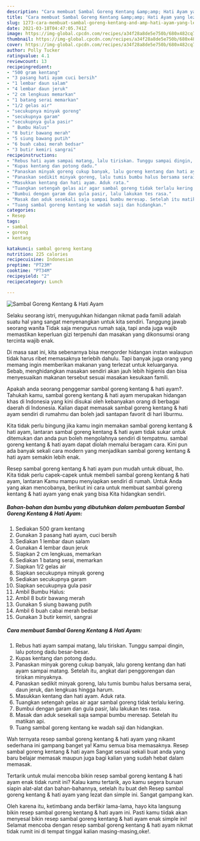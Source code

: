 ```yaml
---
description: "Cara membuat Sambal Goreng Kentang &amp;amp; Hati Ayam yang lezat Untuk Jualan"
title: "Cara membuat Sambal Goreng Kentang &amp;amp; Hati Ayam yang lezat Untuk Jualan"
slug: 1273-cara-membuat-sambal-goreng-kentang-and-amp-hati-ayam-yang-lezat-untuk-jualan
date: 2021-03-18T04:47:05.741Z
image: https://img-global.cpcdn.com/recipes/a34f28a8de5e750b/680x482cq70/sambal-goreng-kentang-hati-ayam-foto-resep-utama.jpg
thumbnail: https://img-global.cpcdn.com/recipes/a34f28a8de5e750b/680x482cq70/sambal-goreng-kentang-hati-ayam-foto-resep-utama.jpg
cover: https://img-global.cpcdn.com/recipes/a34f28a8de5e750b/680x482cq70/sambal-goreng-kentang-hati-ayam-foto-resep-utama.jpg
author: Polly Tucker
ratingvalue: 4.1
reviewcount: 13
recipeingredient:
- "500 gram kentang"
- "3 pasang hati ayam cuci bersih"
- "1 lembar daun salam"
- "4 lembar daun jeruk"
- "2 cm lengkuas memarkan"
- "1 batang serai memarkan"
- "1/2 gelas air"
- "secukupnya minyak goreng"
- "secukupnya garam"
- "secukupnya gula pasir"
- " Bumbu Halus"
- "8 butir bawang merah"
- "5 siung bawang putih"
- "6 buah cabai merah bedsar"
- "3 butir kemiri sangrai"
recipeinstructions:
- "Rebus hati ayam sampai matang, lalu tiriskan. Tunggu sampai dingin, lalu potong dadu besar-besar."
- "Kupas kentang dan potong dadu."
- "Panaskan minyak goreng cukup banyak, lalu goreng kentang dan hati ayam sampai matang. Setelah itu, angkat dari penggorengan dan tiriskan minyaknya."
- "Panaskan sedikit minyak goreng, lalu tumis bumbu halus bersama serai, daun jeruk, dan lengkuas hingga harum."
- "Masukkan kentang dan hati ayam. Aduk rata."
- "Tuangkan setengah gelas air agar sambal goreng tidak terlalu kering."
- "Bumbui dengan garam dan gula pasir, lalu lakukan tes rasa."
- "Masak dan aduk sesekali saja sampai bumbu meresap. Setelah itu matikan api."
- "Tuang sambal goreng kentang ke wadah saji dan hidangkan."
categories:
- Resep
tags:
- sambal
- goreng
- kentang

katakunci: sambal goreng kentang 
nutrition: 225 calories
recipecuisine: Indonesian
preptime: "PT23M"
cooktime: "PT34M"
recipeyield: "2"
recipecategory: Lunch

---
```



![Sambal Goreng Kentang &amp; Hati Ayam](https://img-global.cpcdn.com/recipes/a34f28a8de5e750b/680x482cq70/sambal-goreng-kentang-hati-ayam-foto-resep-utama.jpg)

Selaku seorang istri, menyuguhkan hidangan nikmat pada famili adalah suatu hal yang sangat menyenangkan untuk kita sendiri. Tanggung jawab seorang  wanita Tidak saja mengurus rumah saja, tapi anda juga wajib memastikan keperluan gizi terpenuhi dan masakan yang dikonsumsi orang tercinta wajib enak.

Di masa  saat ini, kita sebenarnya bisa mengorder hidangan instan walaupun tidak harus ribet memasaknya terlebih dahulu. Tapi banyak juga orang yang memang ingin memberikan makanan yang terlezat untuk keluarganya. Sebab, menghidangkan masakan sendiri akan jauh lebih higienis dan bisa menyesuaikan makanan tersebut sesuai masakan kesukaan famili. 



Apakah anda seorang penggemar sambal goreng kentang &amp; hati ayam?. Tahukah kamu, sambal goreng kentang &amp; hati ayam merupakan hidangan khas di Indonesia yang kini disukai oleh kebanyakan orang di berbagai daerah di Indonesia. Kalian dapat memasak sambal goreng kentang &amp; hati ayam sendiri di rumahmu dan boleh jadi santapan favorit di hari liburmu.

Kita tidak perlu bingung jika kamu ingin memakan sambal goreng kentang &amp; hati ayam, lantaran sambal goreng kentang &amp; hati ayam tidak sukar untuk ditemukan dan anda pun boleh mengolahnya sendiri di tempatmu. sambal goreng kentang &amp; hati ayam dapat diolah memalui beragam cara. Kini pun ada banyak sekali cara modern yang menjadikan sambal goreng kentang &amp; hati ayam semakin lebih enak.

Resep sambal goreng kentang &amp; hati ayam pun mudah untuk dibuat, lho. Kita tidak perlu capek-capek untuk membeli sambal goreng kentang &amp; hati ayam, lantaran Kamu mampu menyiapkan sendiri di rumah. Untuk Anda yang akan mencobanya, berikut ini cara untuk membuat sambal goreng kentang &amp; hati ayam yang enak yang bisa Kita hidangkan sendiri.

<!--inarticleads1-->

##### Bahan-bahan dan bumbu yang dibutuhkan dalam pembuatan Sambal Goreng Kentang &amp; Hati Ayam:

1. Sediakan 500 gram kentang
1. Gunakan 3 pasang hati ayam, cuci bersih
1. Sediakan 1 lembar daun salam
1. Gunakan 4 lembar daun jeruk
1. Siapkan 2 cm lengkuas, memarkan
1. Sediakan 1 batang serai, memarkan
1. Siapkan 1/2 gelas air
1. Siapkan secukupnya minyak goreng
1. Sediakan secukupnya garam
1. Siapkan secukupnya gula pasir
1. Ambil  Bumbu Halus:
1. Ambil 8 butir bawang merah
1. Gunakan 5 siung bawang putih
1. Ambil 6 buah cabai merah bedsar
1. Gunakan 3 butir kemiri, sangrai




<!--inarticleads2-->

##### Cara membuat Sambal Goreng Kentang &amp; Hati Ayam:

1. Rebus hati ayam sampai matang, lalu tiriskan. Tunggu sampai dingin, lalu potong dadu besar-besar.
1. Kupas kentang dan potong dadu.
1. Panaskan minyak goreng cukup banyak, lalu goreng kentang dan hati ayam sampai matang. Setelah itu, angkat dari penggorengan dan tiriskan minyaknya.
1. Panaskan sedikit minyak goreng, lalu tumis bumbu halus bersama serai, daun jeruk, dan lengkuas hingga harum.
1. Masukkan kentang dan hati ayam. Aduk rata.
1. Tuangkan setengah gelas air agar sambal goreng tidak terlalu kering.
1. Bumbui dengan garam dan gula pasir, lalu lakukan tes rasa.
1. Masak dan aduk sesekali saja sampai bumbu meresap. Setelah itu matikan api.
1. Tuang sambal goreng kentang ke wadah saji dan hidangkan.




Wah ternyata resep sambal goreng kentang &amp; hati ayam yang nikamt sederhana ini gampang banget ya! Kamu semua bisa memasaknya. Resep sambal goreng kentang &amp; hati ayam Sangat sesuai sekali buat anda yang baru belajar memasak maupun juga bagi kalian yang sudah hebat dalam memasak.

Tertarik untuk mulai mencoba bikin resep sambal goreng kentang &amp; hati ayam enak tidak rumit ini? Kalau kamu tertarik, ayo kamu segera buruan siapin alat-alat dan bahan-bahannya, setelah itu buat deh Resep sambal goreng kentang &amp; hati ayam yang lezat dan simple ini. Sangat gampang kan. 

Oleh karena itu, ketimbang anda berfikir lama-lama, hayo kita langsung bikin resep sambal goreng kentang &amp; hati ayam ini. Pasti kamu tiidak akan menyesal bikin resep sambal goreng kentang &amp; hati ayam enak simple ini! Selamat mencoba dengan resep sambal goreng kentang &amp; hati ayam nikmat tidak rumit ini di tempat tinggal kalian masing-masing,oke!.

